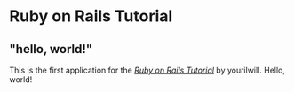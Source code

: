 # Ruby on Rails Tutorial

## "hello, world!"

This is the first application for the
[*Ruby on Rails Tutorial*](https://railstutorial.jp/)
by yourilwill. Hello, world!
